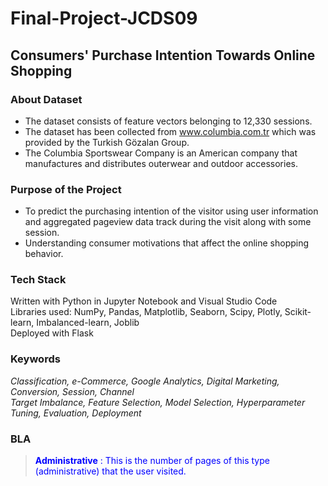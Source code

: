 # Final-Project-JCDS09

## Consumers' Purchase Intention Towards Online Shopping

### About Dataset
- The dataset consists of feature vectors belonging to 12,330 sessions.
- The dataset has been collected from www.columbia.com.tr which was provided by the Turkish Gözalan Group. 
- The Columbia Sportswear Company is an American company that manufactures and distributes outerwear and outdoor accessories.

### Purpose of the Project
- To predict the purchasing intention of the visitor using user information and aggregated pageview data track during the visit along with some session.
- Understanding consumer motivations that affect the online shopping behavior.

### Tech Stack
Written with Python in Jupyter Notebook and Visual Studio Code<br>
Libraries used: NumPy, Pandas, Matplotlib, Seaborn, Scipy, Plotly, Scikit-learn, Imbalanced-learn, Joblib<br>
Deployed with Flask

### Keywords
  *Classification, e-Commerce, Google Analytics, Digital Marketing, Conversion, Session, Channel*<br>
  *Target Imbalance, Feature Selection, Model Selection, Hyperparameter Tuning, Evaluation, Deployment*

### BLA
 ><font color=blue> **Administrative** : This is the number of pages of this type (administrative) that the user visited.
